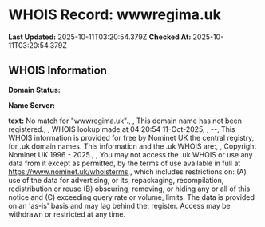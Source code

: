 # WHOIS Record: wwwregima.uk

**Last Updated:** 2025-10-11T03:20:54.379Z
**Checked At:** 2025-10-11T03:20:54.379Z

## WHOIS Information

**Domain Status:** 

**Name Server:** 

**text:** No match for "wwwregima.uk"., , This domain name has not been registered., , WHOIS lookup made at 04:20:54 11-Oct-2025, , --, This WHOIS information is provided for free by Nominet UK the central registry, for .uk domain names. This information and the .uk WHOIS are:, , Copyright Nominet UK 1996 - 2025., , You may not access the .uk WHOIS or use any data from it except as permitted, by the terms of use available in full at https://www.nominet.uk/whoisterms,, which includes restrictions on: (A) use of the data for advertising, or its, repackaging, recompilation, redistribution or reuse (B) obscuring, removing, or hiding any or all of this notice and (C) exceeding query rate or volume, limits. The data is provided on an 'as-is' basis and may lag behind the, register. Access may be withdrawn or restricted at any time.

